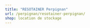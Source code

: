 ```yaml
---
title: "RESOTAINER Perpignan"
url: /perpignan/resotainer-perpignan/
shop: location de stockage
---
```

